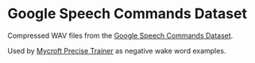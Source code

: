 # Google Speech Commands Dataset

Compressed WAV files from the [Google Speech Commands Dataset](https://ai.googleblog.com/2017/08/launching-speech-commands-dataset.html).

Used by [Mycroft Precise Trainer](https://github.com/synesthesiam/mycroft-precise-trainer) as negative wake word examples.
